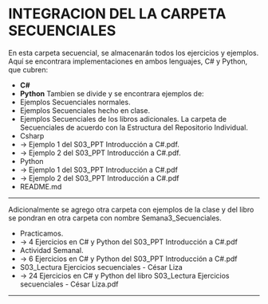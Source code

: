 ﻿# INTEGRACION DEL LA CARPETA SECUENCIALES

En esta carpeta secuencial, se almacenarán todos los ejercicios y ejemplos. Aquí se encontrara implementaciones en ambos lenguajes, C# y Python, que cubren:
- **C#**  
- **Python**
Tambien se divide y se encontrara ejemplos de:
- Ejemplos Secuenciales normales.
- Ejemplos Secuenciales hecho en clase.
- Ejemplos Secuenciales de los libros adicionales.
La carpeta de Secuenciales de acuerdo con la Estructura del Repositorio Individual.
- Csharp
- → Ejemplo 1 del S03_PPT Introducción a C#.pdf.
- → Ejemplo 2 del S03_PPT Introducción a C#.pdf.
- Python
- → Ejemplo 1 del S03_PPT Introducción a C#.pdf 
- → Ejemplo 2 del S03_PPT Introducción a C#.pdf 
- README.md

---

Adicionalmente se agrego otra carpeta con ejemplos de la clase y del libro se pondran en otra carpeta con nombre Semana3_Secuenciales.
- Practicamos.
- → 4 Ejercicios en C# y Python del S03_PPT Introducción a C#.pdf 
- Actividad Semanal.
- → 6 Ejercicios en C# y Python del S03_PPT Introducción a C#.pdf
- S03_Lectura Ejercicios secuenciales - César Liza
- → 24 Ejercicios en C# y Python del libro S03_Lectura Ejercicios secuenciales - César Liza.pdf

---